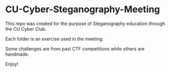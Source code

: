 # CU-Cyber-Steganography-Meeting
This repo was created for the purpose of Steganography education through the CU Cyber Club.

Each folder is an exercise used in the meeting.

Some challenges are from past CTF competitions while others are handmade.

Enjoy!
